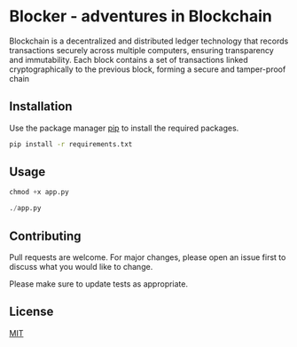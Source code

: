 # Blocker - adventures in Blockchain

Blockchain is a decentralized and distributed ledger technology that records transactions securely across multiple computers, ensuring transparency and immutability. Each block contains a set of transactions linked cryptographically to the previous block, forming a secure and tamper-proof chain

## Installation

Use the package manager [pip](https://pip.pypa.io/en/stable/) to install the required packages.

```bash
pip install -r requirements.txt
```

## Usage

```python
chmod +x app.py
```

```python
./app.py
```

## Contributing

Pull requests are welcome. For major changes, please open an issue first
to discuss what you would like to change.

Please make sure to update tests as appropriate.

## License

[MIT](https://choosealicense.com/licenses/mit/)
